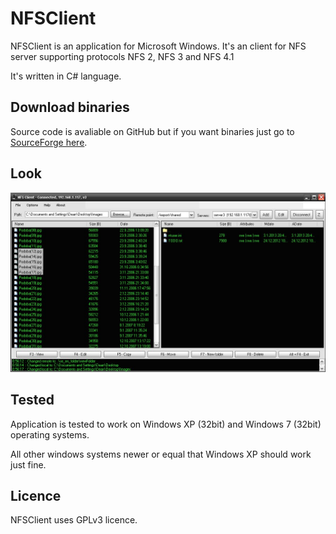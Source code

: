 NFSClient
=========

NFSClient is an application for Microsoft Windows. It's an client for NFS server supporting protocols NFS 2, NFS 3 and NFS 4.1

It's written in C# language.


## Download binaries

Source code is avaliable on GitHub but if you want binaries just go to [SourceForge here](https://sourceforge.net/projects/nfsclient/files/).


## Look

![Main Window of the application ](docs/imgs/MainWindow.jpg)


## Tested

Application is tested to work on Windows XP (32bit) and Windows 7 (32bit) operating systems. 

All other windows systems newer or equal that Windows XP should work just fine.


## Licence

NFSClient uses GPLv3 licence.
